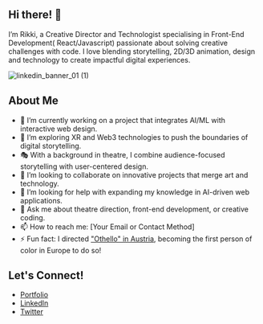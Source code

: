 ## Hi there! 👋
I’m Rikki, a Creative Director and Technologist specialising in Front-End Development( React/Javascript) passionate about solving creative challenges with code. I love blending storytelling, 2D/3D animation, design and technology to create impactful digital experiences.


  ![linkedin_banner_01 (1)](https://github.com/user-attachments/assets/0c0034ff-64d1-4a06-855d-c5012a361cd7)

## About Me

- 🔭 I’m currently working on a project that integrates AI/ML with interactive web design.
- 🌱 I’m exploring XR and Web3 technologies to push the boundaries of digital storytelling.
- 🎭 With a background in theatre, I combine audience-focused storytelling with user-centered design.
- 👯 I’m looking to collaborate on innovative projects that merge art and technology.
- 🤔 I’m looking for help with expanding my knowledge in AI-driven web applications.
- 💬 Ask me about theatre direction, front-end development, or creative coding.
- 📫 How to reach me: [Your Email or Contact Method]
- ⚡ Fun fact: I directed ["Othello" in Austria](https://www.nytimes.com/2021/11/12/theater/othello-rikki-henry-landestheater-niederoesterreich.html), becoming the first person of color in Europe to do so!

## Let's Connect!

- [Portfolio](https://your-portfolio-link.com)
- [LinkedIn](https://linkedin.com/in/your-profile)
- [Twitter](https://twitter.com/your-handle)
